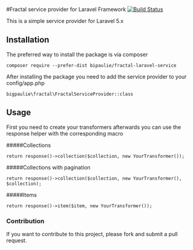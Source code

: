 #Fractal service provider for Laravel Framework [![Build Status](https://travis-ci.org/bigpaulie/fractal-laravel-service.svg?branch=master)](https://travis-ci.org/bigpaulie/fractal-laravel-service)

This is a simple service provider for Laravel 5.x
## Installation
The preferred way to install the package is via composer
```
composer require --prefer-dist bipaulie/fractal-laravel-service
```

After installing the package you need to add the service provider to your config/app.php

``` 
bigpaulie\fractal\FractalServiceProvider::class
```

## Usage
First you need to create your transformers afterwards you can use the response helper with the corresponding macro

#####Collections
```
return response()->collection($collection, new YourTransformer());
```

#####Collections with pagination
```
return response()->collection($collection, new YourTransformer(), $collection);
```

#####Items
```
return response()->item($item, new YourTransformer());
```

### Contribution
If you want to contribute to this project, please fork and submit a pull request.